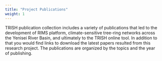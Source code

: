 ```yaml
---
title: "Project Publications"
weight: 1
---
```


TRISH publication collection includes a variety of publications
that led to the development of RIMS platform, climate-sensitive
tree-ring networks across the Yenisei River Basin, and
ultimately to the TRISH online tool. In addition to that you
would find links to download the latest papers resulted from
this research project. The publications are organized by the
topics and the year of publishing. 
